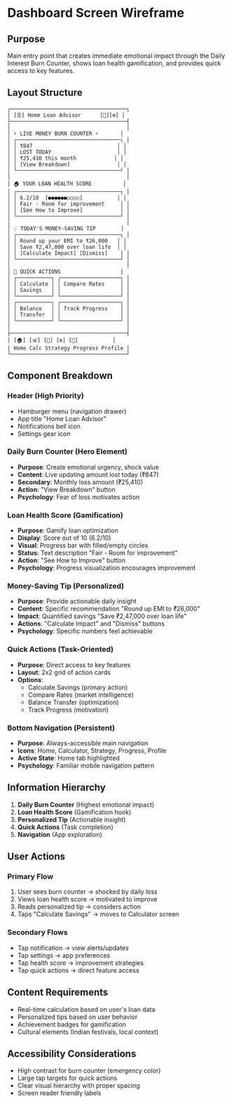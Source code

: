 # Dashboard Screen Wireframe

## Purpose
Main entry point that creates immediate emotional impact through the Daily Interest Burn Counter, shows loan health gamification, and provides quick access to key features.

## Layout Structure

```
┌─────────────────────────────────────┐
│ [☰] Home Loan Advisor      [🔔][⚙] │
├─────────────────────────────────────┤
│                                     │
│ ⚡ LIVE MONEY BURN COUNTER ⚡       │
│ ┌─────────────────────────────────┐ │
│ │ ₹847                           │ │
│ │ LOST TODAY                     │ │
│ │ ₹25,410 this month            │ │
│ │ [View Breakdown]               │ │
│ └─────────────────────────────────┘ │
│                                     │
│ 🏠 YOUR LOAN HEALTH SCORE          │
│ ┌─────────────────────────────────┐ │
│ │ 6.2/10  [●●●●●●○○○○]           │ │
│ │ Fair - Room for improvement     │ │
│ │ [See How to Improve]            │ │
│ └─────────────────────────────────┘ │
│                                     │
│ 💡 TODAY'S MONEY-SAVING TIP        │
│ ┌─────────────────────────────────┐ │
│ │ Round up your EMI to ₹26,000   │ │
│ │ Save ₹2,47,000 over loan life  │ │
│ │ [Calculate Impact] [Dismiss]    │ │
│ └─────────────────────────────────┘ │
│                                     │
│ 🚀 QUICK ACTIONS                   │
│ ┌───────────┐ ┌───────────────────┐ │
│ │ Calculate │ │ Compare Rates     │ │
│ │ Savings   │ │                   │ │
│ └───────────┘ └───────────────────┘ │
│ ┌───────────┐ ┌───────────────────┐ │
│ │ Balance   │ │ Track Progress    │ │
│ │ Transfer  │ │                   │ │
│ └───────────┘ └───────────────────┘ │
│                                     │
├─────────────────────────────────────┤
│ [🏠] [📊] [🎯] [⚙️] [👤]           │
│ Home Calc Strategy Progress Profile │
└─────────────────────────────────────┘
```

## Component Breakdown

### Header (High Priority)
- Hamburger menu (navigation drawer)
- App title "Home Loan Advisor"
- Notifications bell icon
- Settings gear icon

### Daily Burn Counter (Hero Element)
- **Purpose**: Create emotional urgency, shock value
- **Content**: Live updating amount lost today (₹847)
- **Secondary**: Monthly loss amount (₹25,410)
- **Action**: "View Breakdown" button
- **Psychology**: Fear of loss motivates action

### Loan Health Score (Gamification)
- **Purpose**: Gamify loan optimization
- **Display**: Score out of 10 (6.2/10)
- **Visual**: Progress bar with filled/empty circles
- **Status**: Text description "Fair - Room for improvement"
- **Action**: "See How to Improve" button
- **Psychology**: Progress visualization encourages improvement

### Money-Saving Tip (Personalized)
- **Purpose**: Provide actionable daily insight
- **Content**: Specific recommendation "Round up EMI to ₹26,000"
- **Impact**: Quantified savings "Save ₹2,47,000 over loan life"
- **Actions**: "Calculate Impact" and "Dismiss" buttons
- **Psychology**: Specific numbers feel achievable

### Quick Actions (Task-Oriented)
- **Purpose**: Direct access to key features
- **Layout**: 2x2 grid of action cards
- **Options**: 
  - Calculate Savings (primary action)
  - Compare Rates (market intelligence)
  - Balance Transfer (optimization)
  - Track Progress (motivation)

### Bottom Navigation (Persistent)
- **Purpose**: Always-accessible main navigation
- **Icons**: Home, Calculator, Strategy, Progress, Profile
- **Active State**: Home tab highlighted
- **Psychology**: Familiar mobile navigation pattern

## Information Hierarchy

1. **Daily Burn Counter** (Highest emotional impact)
2. **Loan Health Score** (Gamification hook)
3. **Personalized Tip** (Actionable insight)
4. **Quick Actions** (Task completion)
5. **Navigation** (App exploration)

## User Actions

### Primary Flow
1. User sees burn counter → shocked by daily loss
2. Views loan health score → motivated to improve
3. Reads personalized tip → considers action
4. Taps "Calculate Savings" → moves to Calculator screen

### Secondary Flows
- Tap notification → view alerts/updates
- Tap settings → app preferences
- Tap health score → improvement strategies
- Tap quick actions → direct feature access

## Content Requirements

- Real-time calculation based on user's loan data
- Personalized tips based on user behavior
- Achievement badges for gamification
- Cultural elements (Indian festivals, local context)

## Accessibility Considerations

- High contrast for burn counter (emergency color)
- Large tap targets for quick actions
- Clear visual hierarchy with proper spacing
- Screen reader friendly labels